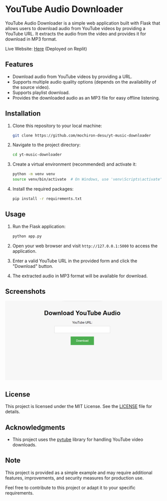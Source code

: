 # YouTube Audio Downloader

YouTube Audio Downloader is a simple web application built with Flask that allows users to download audio from YouTube videos by providing a YouTube URL. It extracts the audio from the video and provides it for download in MP3 format.

Live Website: [Here](https://link-shortner.mochirondesu.repl.co/lXigqK) (Deployed on Replit)

## Features

- Download audio from YouTube videos by providing a URL.
- Supports multiple audio quality options (depends on the availability of the source video).
- Supports playlist download.
- Provides the downloaded audio as an MP3 file for easy offline listening.

## Installation

1. Clone this repository to your local machine:

   ```bash
   git clone https://github.com/mochiron-desu/yt-music-downloader
   ```

2. Navigate to the project directory:

   ```bash
   cd yt-music-downloader
   ```

3. Create a virtual environment (recommended) and activate it:

   ```bash
   python -m venv venv
   source venv/bin/activate  # On Windows, use 'venv\Scripts\activate'
   ```

4. Install the required packages:

   ```bash
   pip install -r requirements.txt
   ```

## Usage

1. Run the Flask application:

   ```bash
   python app.py
   ```

2. Open your web browser and visit `http://127.0.0.1:5000` to access the application.

3. Enter a valid YouTube URL in the provided form and click the "Download" button.

4. The extracted audio in MP3 format will be available for download.

## Screenshots

![Screenshot](https://github.com/mochiron-desu/yt-music-downloader/blob/main/screenshot/img1.png?raw=true)

## License

This project is licensed under the MIT License. See the [LICENSE](LICENSE) file for details.

## Acknowledgments

- This project uses the [pytube](https://github.com/pytube/pytube) library for handling YouTube video downloads.

## Note

This project is provided as a simple example and may require additional features, improvements, and security measures for production use.

Feel free to contribute to this project or adapt it to your specific requirements.
